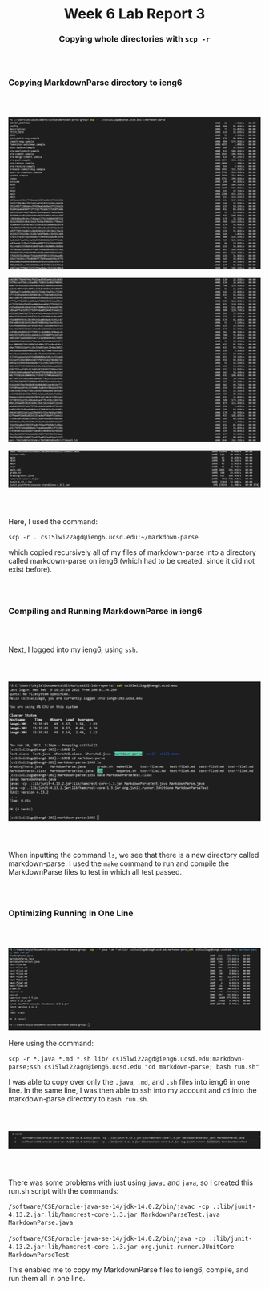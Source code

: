 <h1 align="center">
Week 6 Lab Report 3
</h1>
<h3 align= "center"> 

Copying whole directories with `scp -r` 

</h3>

<div style = "padding: 1em;">
</div>

### **Copying MarkdownParse directory to ieng6**

<div style = "padding: 1em;">
</div>

![Copying MarkdownParse pt1](Lab3Screenshots\Scp-r-pt1.png)

![Copying MarkdownParse pt2](Lab3Screenshots\Scp-r-pt2.png)

![Copying MarkdownParse pt3](Lab3Screenshots\Scp-r-pt3.png)

<div style = "padding: 1em;">
</div>

Here, I used the command:

```
scp -r . cs15lwi22agd@ieng6.ucsd.edu:~/markdown-parse
```
which copied recursively all of my files of markdown-parse into a directory called markdown-parse on ieng6 (which had to be created, since it did not exist before). 


<div style = "padding: 1em;">
</div>

### **Compiling and Running MarkdownParse in ieng6**

<div style = "padding: 1em;">
</div>

Next, I logged into my ieng6, using `ssh`. 

<div style = "padding: 1em;">
</div>

![RunningMarkdownParseTest](Lab3Screenshots\RunningMarkdownParseTest.png)
<div style = "padding: 1em;">
</div>

When inputting the command `ls`, we see that there is a new directory called markdown-parse. I used the `make` command to run and compile the MarkdownParse files to test in which all test passed. 

<div style = "padding: 1em;">
</div>

### **Optimizing Running in One Line**

<div style = "padding: 1em;">
</div>

![OptimizingRunning](Lab3Screenshots\OptimizingRunningMarkdownParseTest.png)

Here using the command:
```
scp -r *.java *.md *.sh lib/ cs15lwi22agd@ieng6.ucsd.edu:markdown-parse;ssh cs15lwi22agd@ieng6.ucsd.edu "cd markdown-parse; bash run.sh"
```

I was able to copy over only the `.java`, `.md`, and `.sh` files into ieng6 in one line. In the same line, I was then able to ssh into my account and `cd` into the markdown-parse directory to `bash run.sh`.

<div style = "padding: 1em;">
</div>

![run-sh](Lab3Screenshots\run-sh.png)

<div style = "padding: 1em;">
</div>

There was some problems with just using `javac` and `java`, so I created this run.sh script with the commands: 
```
/software/CSE/oracle-java-se-14/jdk-14.0.2/bin/javac -cp .:lib/junit-4.13.2.jar:lib/hamcrest-core-1.3.jar MarkdownParseTest.java MarkdownParse.java

/software/CSE/oracle-java-se-14/jdk-14.0.2/bin/java -cp .:lib/junit-4.13.2.jar:lib/hamcrest-core-1.3.jar org.junit.runner.JUnitCore MarkdownParseTest
```

This enabled me to copy my MarkdownParse files to ieng6, compile, and run them all in one line. 